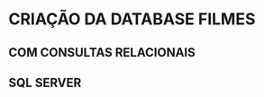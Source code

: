 <h1>CRIAÇÃO DA DATABASE FILMES</h1>


   <h2>COM CONSULTAS RELACIONAIS</h2>
         <h2>SQL SERVER </h2>
